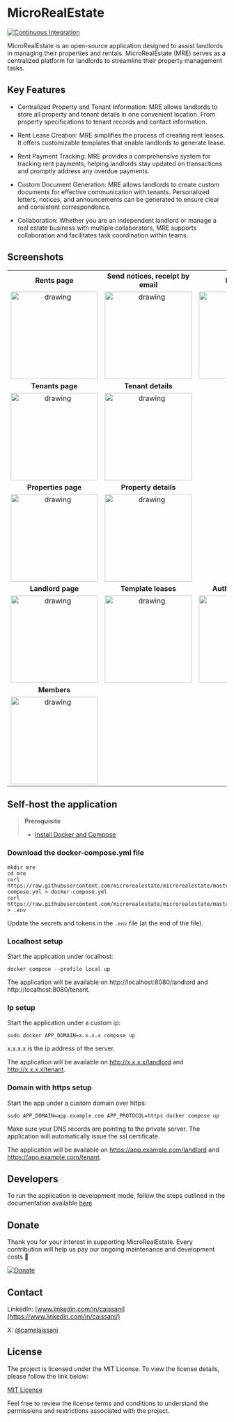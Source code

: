 # MicroRealEstate

[![Continuous Integration](https://github.com/microrealestate/microrealestate/actions/workflows/ci.yml/badge.svg?event=push)](https://github.com/microrealestate/microrealestate/actions/workflows/ci.yml)

MicroRealEstate is an open-source application designed to assist landlords in managing their properties and rentals. MicroRealEstate (MRE) serves as a centralized platform for landlords to streamline their property management tasks.

## Key Features

- Centralized Property and Tenant Information: MRE allows landlords to store all property and tenant details in one convenient location. From property specifications to tenant records and contact information.

- Rent Lease Creation: MRE simplifies the process of creating rent leases. It offers customizable templates that enable landlords to generate lease.

- Rent Payment Tracking: MRE provides a comprehensive system for tracking rent payments, helping landlords stay updated on transactions and promptly address any overdue payments.

- Custom Document Generation: MRE allows landlords to create custom documents for effective communication with tenants. Personalized letters, notices, and announcements can be generated to ensure clear and consistent correspondence.

- Collaboration: Whether you are an independent landlord or manage a real estate business with multiple collaborators, MRE supports collaboration and facilitates task coordination within teams.

## Screenshots

|                                                                                                                           |                                                                                                                                   |                                                                                                                                       |
| :-----------------------------------------------------------------------------------------------------------------------: | :-------------------------------------------------------------------------------------------------------------------------------: | :-----------------------------------------------------------------------------------------------------------------------------------: |
|                                                      **Rents page**                                                       |                                                **Send notices, receipt by email**                                                 |                                                            **Pay a rent**                                                             |
|      [<img src="./documentation/pictures/rents.png" alt="drawing" width="200"/>](./documentation/pictures/rents.png)      | [<img src="./documentation/pictures/sendmassemails.png" alt="drawing" width="200"/>](./documentation/pictures/sendmassemails.png) |          [<img src="./documentation/pictures/payment.png" alt="drawing" width="200"/>](./documentation/pictures/payment.png)          |
|                                                     **Tenants page**                                                      |                                                        **Tenant details**                                                         |                                                                                                                                       |
|    [<img src="./documentation/pictures/tenants.png" alt="drawing" width="200"/>](./documentation/pictures/tenants.png)    | [<img src="./documentation/pictures/tenantcontract.png" alt="drawing" width="200"/>](./documentation/pictures/tenantcontract.png) |                                                                                                                                       |
|                                                    **Properties page**                                                    |                                                       **Property details**                                                        |                                                                                                                                       |
| [<img src="./documentation/pictures/properties.png" alt="drawing" width="200"/>](./documentation/pictures/properties.png) |       [<img src="./documentation/pictures/property.png" alt="drawing" width="200"/>](./documentation/pictures/property.png)       |                                                                                                                                       |
|                                                     **Landlord page**                                                     |                                                        **Template leases**                                                        |                                                         **Author a contract**                                                         |
|   [<img src="./documentation/pictures/landlord.png" alt="drawing" width="200"/>](./documentation/pictures/landlord.png)   |         [<img src="./documentation/pictures/leases.png" alt="drawing" width="200"/>](./documentation/pictures/leases.png)         | [<img src="./documentation/pictures/contracttemplate.png" alt="drawing" width="200"/>](./documentation/pictures/contracttemplate.png) |
|                                                        **Members**                                                        |                                                                                                                                   |
|    [<img src="./documentation/pictures/members.png" alt="drawing" width="200"/>](./documentation/pictures/members.png)    |                                                                                                                                   |

## Self-host the application

> **Prerequisite**
>
> - [Install Docker and Compose](https://docs.docker.com/compose/install)

### Download the docker-compose.yml file

``` shell
mkdir mre
cd mre
curl https://raw.githubusercontent.com/microrealestate/microrealestate/master/docker-compose.yml > docker-compose.yml
curl https://raw.githubusercontent.com/microrealestate/microrealestate/master/.env.domain > .env
```

Update the secrets and tokens in the `.env` file (at the end of the file).


### Localhost setup

Start the application under localhost:

``` shell
docker compose --profile local up
```
The application will be available on http://localhost:8080/landlord and http://localhost:8080/tenant.


### Ip setup

Start the application under a custom ip:

``` shell
sudo docker APP_DOMAIN=x.x.x.x compose up
```
x.x.x.x is the ip address of the server.

The application will be available on http://x.x.x.x/landlord and http://x.x.x.x/tenant.


### Domain with https setup

Start the app under a custom domain over https:

``` shell
sudo APP_DOMAIN=app.example.com APP_PROTOCOL=https docker compose up
```

Make sure your DNS records are pointing to the private server. The application will automatically issue the ssl certificate.

The application will be available on https://app.example.com/landlord and https://app.example.com/tenant.


## Developers

To run the application in development mode, follow the steps outlined in the documentation available [here](./documentation/DEVELOPER.md)

## Donate

Thank you for your interest in supporting MicroRealEstate.
Every contribution will help us pay our ongoing maintenance and development costs 🙏

[![Donate](https://img.shields.io/static/v1?label=Sponsor&message=%E2%9D%A4&logo=GitHub)](https://github.com/sponsors/camelaissani)

## Contact

LinkedIn: [www.linkedin.com/in/caissani](https://www.linkedin.com/in/caissani/)

X: [@camelaissani](https://x.com/camelaissani)

## License

The project is licensed under the MIT License. To view the license details, please follow the link below:

[MIT License](./LICENSE)

Feel free to review the license terms and conditions to understand the permissions and restrictions associated with the project.
